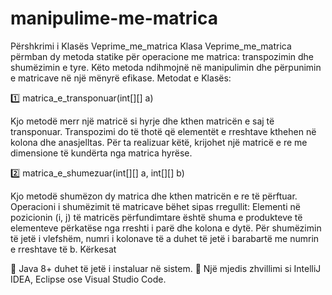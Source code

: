 # manipulime-me-matrica
Përshkrimi i Klasës Veprime_me_matrica
Klasa Veprime_me_matrica përmban dy metoda statike për operacione me matrica: transpozimin dhe shumëzimin e tyre. Këto metoda ndihmojnë në manipulimin dhe përpunimin e matricave në një mënyrë efikase.
Metodat e Klasës:                                                    

1️⃣ matrica_e_transponuar(int[][] a)

Kjo metodë merr një matricë si hyrje dhe kthen matricën e saj të transponuar.
Transpozimi do të thotë që elementët e rreshtave kthehen në kolona dhe anasjelltas.
Për ta realizuar këtë, krijohet një matricë e re me dimensione të kundërta nga matrica hyrëse.

2️⃣ matrica_e_shumezuar(int[][] a, int[][] b)

Kjo metodë shumëzon dy matrica dhe kthen matricën e re të përftuar.
Operacioni i shumëzimit të matricave bëhet sipas rregullit:
Elementi në pozicionin (i, j) të matricës përfundimtare është shuma e produkteve të elementeve përkatëse nga rreshti i parë dhe kolona e dytë.
Për shumëzimin të jetë i vlefshëm, numri i kolonave të a duhet të jetë i barabartë me numrin e rreshtave të b.
Kërkesat

🔹 Java 8+ duhet të jetë i instaluar në sistem.
🔹 Një mjedis zhvillimi si IntelliJ IDEA, Eclipse ose Visual Studio Code.
